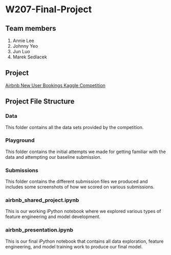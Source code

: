 # W207-Final-Project

## Team members
1. Annie Lee
2. Johnny Yeo
3. Jun Luo
4. Marek Sedlacek
  
## Project
[Airbnb New User Bookings Kaggle Competition](https://www.kaggle.com/c/airbnb-recruiting-new-user-bookings)

## Project File Structure
### Data
This folder contains all the data sets provided by the competition.

### Playground
This folder contains the initial attempts we made for getting familiar with the data and attempting our baseline submission.

### Submissions
This folder contains the different submission files we produced and includes some screenshots of how we scored on various submissions.

### airbnb_shared_project.ipynb
This is our working iPython notebook where we explored various types of feature engineering and model development.

### airbnb_presentation.ipynb
This is our final iPython notebook that contains all data exploration, feature engineering, and model training work to produce our final model.
